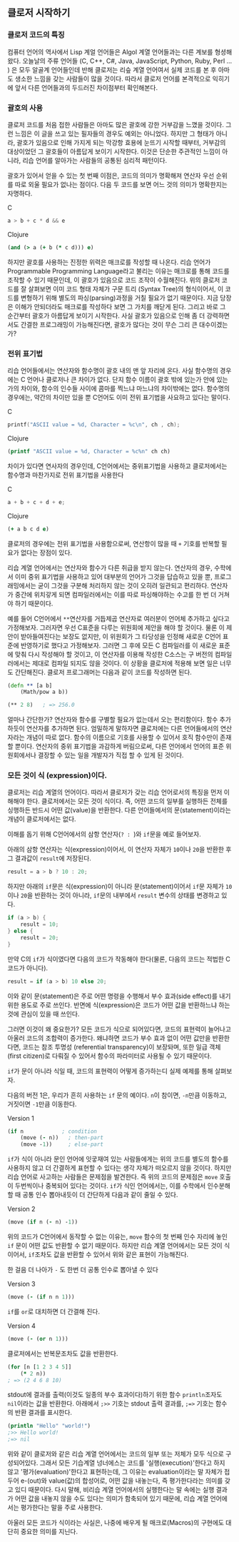 ## 클로저 시작하기

### 클로저 코드의 특징

컴퓨터 언어의 역사에서 Lisp 계얼 언어들은 Algol 계열 언어들과는 다른 계보를 형셩해왔다. 오늘날의 주류 언어들 (C, C++, C#, Java, JavaScript, Python, Ruby, Perl ... ) 은 모두 알골계 언어들인데 반해 클로저는 리슾 계열 언어여서 실제 코드를 본 후 아마도 생소한 느낌을 갖는 사람들이 많을 것이다. 따라서 클로저 언어를 본격적으로 익히기에 앞서 다른 언어들과의 두드러진 차이점부터 확인해본다.



### 괄호의 사용

클로저 코드를 처음 접한 사람들은 아마도 많은 괄호에 강한 거부감을 느꼈을 것이다. 그런 느낌은 이 글을 쓰고 있는 필자들의 경우도 예외는 아니었다. 하지만 그 형태가 아니라, 괄호가 있음으로 인해 가지게 되는 막강항 효용에 눈뜨기 시작할 때부터, 거부감의 대상이었던 그 괄호들이 아름답게 보이기 시작한다. 이것은 단순한 주관적인 느낌이 아니라, 리습 언어를 알아가는 사람들의 공통된 심리적 패턴이다.



괄호가 있어서 얻을 수 있는 첫 번째 이점은, 코드의 의미가 명확해져 연산자 우선 순위를 따로 외울 필요가 없나는 점이다. 다음 두 코드를 보면 어느 것의 의미가 명확한지는 자명하다.

C

```c
a > b + c * d && e
```

Clojure

```clojure
(and (> a (+ b (* c d))) e)
```

하지만 괄호를 사용하는 진정한 위력은 매크로를 작성할 때 나온다. 리습 언어가 Programmable Programming Language라고 불리는 이유는 매크로를 통해 코드를 조작할 수 있기 때문인데, 이 괄호가 있음으로 코드 조작이 수월해진다. 위의 클로저 코드를 잘 살펴보면 이미 코드 형태 자체가 구문 트리 (Syntax Tree)의 형식이어서, 이 코드를 변형하기 위해 별도의 파싱(parsing)과정을 거칠 필요가 없기 때문이다. 지금 당장은 이해가 안되더라도 매크로를 작성하다 보면 그 가치를 깨닫게 된다. 그리고 바로 그 순간부터 괄호가 아름답게 보이기 시작한다. 사실 괄호가 있음으로 인해 좀 더 강력하면서도 간결한 프로그래밍이 가능해진다면, 괄호가 많다는 것이 무슨 그리 큰 대수이겠는가?

### 전위 표기법

리습 언어들에서는 연산자와 함수명이 괄호 내의 맨 앞 자리에 온다. 사실 함수명의 경우에는 C 언어나 클로저나 큰 차이가 없다. 단지 함수 이름이 괄호 밖에 있는가 안에 있는가의 차이와, 함수의 인수들 사이에 콤마를 찍느냐 마느냐의 차이밖에는 없다. 함수명의 경우에는, 약간의 차이만 있을 뿐 C언어도 이미 전위 표기법을 사요하고 있다는 말이다.

C

```c
printf("ASCII value = %d, Character = %c\n", ch , ch);
```

Clojure

```clojure
(printf "ASCII value = %d, Character = %c%n" ch ch)
```

차이가 있다면 연사자의 경우인데, C언어에서는 중위표기법을 사용하고 클로저에서는 함수명과 마찬가지로 전위 표기법을 사용한다

C

```c
a + b + c + d + e;
```

Clojure

```clojure
(+ a b c d e)
```

클로저의 경우에는 전위 표기법을 사용함으로써, 연산항이 많을 때 `+` 기호를 반복할 필요가 없다는 장점이 있다.

리습 계열 언어에서는 연산자와 함수가 다른 취급을 받지 않는다. 연산자의 경우, 수학에서 이미 중위 표기법을 사용하고 있어 대부분의 언어가 그것을 답습하고 있을 뿐, 프로그래밍에서는 굳이 그것을 구분해 처리하지 않는 것이 오히려 일관되고 편리하다. 연산자가 중간에 위치갛게 되면 컴파일러에서는 이를 따로 파싱해야하는 수고를 한 번 더 거쳐야 하기 때문이다.

예를 들어 C언어에서 `**`연산자를 거듭제곱 연산자로 여러분이 언어체 추가하고 싶다고 가정해보자. 그러자면 우선 C표준을 다루는 위원회에 제안을 해야 할 것이다. 물론 이 제안이 받아들여진다는 보장도 없지만, 이 위원회가 그 타당성을 인정해 새로운 C언어 표준에 반영하기로 했다고 가정해보자. 그러면 그 후에 모든 C 컴파일러를 이 새로운 표준에 맞춰 다시 작성해야 할 것이고, 이 연산자를 이용해 작성한 C소스는 구 버전의 컴파일러에서는 제대로 컴파일 되지도 않을 것이다. 이 상황을 클로저에 적용해 보면 일은 너무도 간단해진다. 클로저 프로그래머는 다음과 같이 코드를 작성하면 된다.

```clojure
(defn ** [a b]
    (Math/pow a b))

(** 2 8)   ; => 256.0
```

얼마나 간단한가? 연산자와 함수를 구별할 필요가 없는데서 오는 편리함이다. 함수 추가하듯이 연산자를 추가하면 된다. 엄밀하게 말하자면 클로저에는 다른 언어들에서의 연산자라는 개념이 따로 없다. 함수의 이름으로 기호를 사용할 수 있어서 호직 함수만이 존재할 뿐이다. 연산자의 중위 표기법을 과감하게 버림으로써, 다른 언어에서 언어의 표준 위원회에서나 결장할 수 있는 일을 개발자가 직접 할 수 있게 된 것이다.



### 모든 것이 식 (expression)이다.

클로저는 리습 계열의 언어이다. 따라서 클로저가 갖는 리습 언어로서의 특징을 먼저 이해해야 한다. 클로저에서는 모든 것이 식이다. 즉, 어떤 코드의 일부를 실행하든 전체를 싱행하든 반드시 어떤 값(value)을 반환한다. 다른 언어들에서의 문(statement)이라는 개념이 클로저에서는 없다.

이해를 돕기 위해 C언어에서의 삼항 연산자(`? : `)와 `if`문을 예로 들어보자.

아래의 삼항 연산자는 식(expression)이어서, 이 연산자 자체가 `10`이나 `20`을 반환한 후 그 결과값이 `result`에 저장된다.

```c
result = a > b ? 10 : 20;
```

하지만 아래의 `if`문은 식(expression)이 아니라 문(statement)이어서 `if`문 자체가 `10`이나 `20`을 반환하는 것이 아니라, `if`문의 내부에서 `result` 변수의 상태를 변경하고 있다.

```c
if (a > b) {
    result = 10;
} else {
    result = 20;
}
```

만약 C의 `if`가 식이였다면 다음의 코드가 작동해야 한다(물론, 다음의 코드는 적법한 C 코드가 아니다).

```c
result = if (a > b) 10 else 20;
```

이와 같이 문(statement)은 주로 어떤 명령을 수행해서 부수 효과(side effect)를 내기 위한 용도로 주로 쓰인다. 반면에 식(expression)은 코드가 어떤 값을 반환하느냐 하는 것에 관심이 있을 때 쓰인다.

그러면 이것이 왜 중요한가? 모든 코드가 식으로 되어있다면, 코드의 표현력이 늘어나고 아울러 코드의 조합력이 증가한다. 왜냐하면 코드가 부수 효과 없이 어떤 값만을 반환한다면, 코드는 참조 투명성 (referential transparency)이 보장돠며, 또한 일급 객체(first citizen)로 다뤄질 수 있어서 함수의 파라미터로 사용될 수 있기 때문이다.

`if`가 문이 아니라 식일 때, 코드의 표현력이 어떻게 증가하는디 실제 예제를 통해 살펴보자.

다음의 버전 1은, 우리가 흔히 사용하는 `if` 문의 예이다. `n`이 참이면, `-n`만큼 이동하고, 거짓이면 `-1`만큼 이동한다.

Version 1

```clojure
(if n            ; condition
    (move (- n))   ; then-part
    (move -1))     ; else-part
```

`if`가 식이 아니라 문인 언어에 잇궇재여 있는 사람들에게는 위의 코드를 별도의 함수를 사용하지 않고 더 간결하게 표현할 수 있다는 생각 자체가 떠오르지 않을 것이다. 하지만 리습 언어로 사고하는 사람들은 문제점을 발견한다. 즉 위의 코드의 문제점은 `move` 호출이 두번씩이나 중복되어 있다는 것이다. `if`가 식인 언어에서는, 이를 수학에서 인수분해할 때 공통 인수 뽑아내듯이 더 간단하게 다음과 같이 줄일 수 있다.

Version 2

```clojure
(move (if n (- n) -1))
```

위의 코드가 C언어에서 동작할 수 없는 이유는, `move` 함수의 첫 번째 인수 자리에 놓인 `if` 문이 어떤 값도 반환할 수 없기 때문이다. 하지만 리습 계열 언어에서는 모든 것이 식이어서, `if`조차도 값을 반환할 수 있어서 위와 같은 표현이 가능해진다.

한 걸음 더 나아가 `-` 도 한번 더 공통 인수로 뽑아낼 수 있다

Version 3

```clojure
(move (- (if n n 1)))
```

`if`를 `or`로 대치하면 더 간결해 진다.

Version 4

```clojure
(move (- (or n 1)))
```

클로저에서는 반복문조차도 값을 반환한다.

```clojure
(for [n [1 2 3 4 5]]
    (* 2 n))
; => (2 4 6 8 10)
```

stdout에 결과를 출력(이것도 일종의 부수 효과이다)하기 위한 함수 `println`조자도 `nil`이라는 값을 반환한다. 아래에서 `;>>` 기호는 stdout 출력 결과를, `;=>` 기호는 함수의 반환 결과를 표시한다.

```clojure
(println "Hello" "world!")
;>> Hello world!
;=> nil
```

위와 같이 클로저와 같은 리습 계열 언어에서는 코드의 일부 또는 저체가 모두 식으로 구성되어있다. 그래서 모든 기습계열 넝너에스는 코드를 '실행(execution)'한다고 하지 않고 '평가(evaluation)'한다고 표현하는데, 그 이유는 evaluation이라는 말 자체가 접두어 e-(out)와 value(값)의 합성어로, 어떤 값을 내놓는다, 즉 평가한다라는 의미를 갖고 있디 때문이다. 다시 말해, 비리습 계열 언어에서의 실행한다는 말 속에는 실행 결과가 어떤 값을 내놓지 않을 수도 있다는 의미가 함축되어 있기 때문에, 리습 계열 언어에서는 평가한다는 말을 주로 사용한다.

아울러 모든 코드가 식이라는 사실은, 나중에 배우게 될 매크로(Macros)의 구현에도 대단히 중요한 의미를 지닌다.

